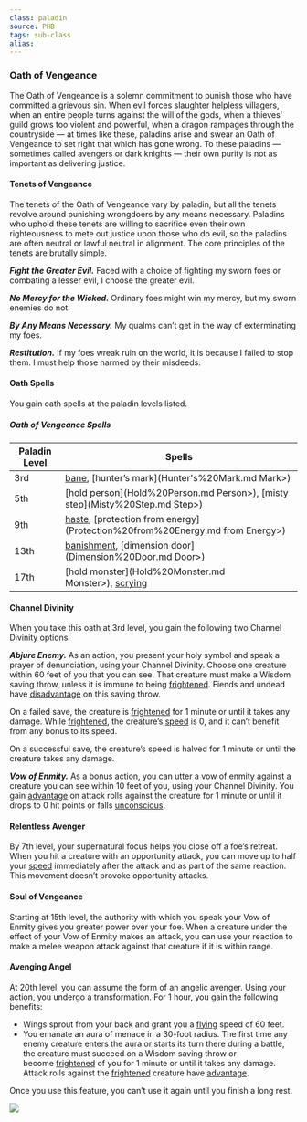 ```yaml
---
class: paladin
source: PHB
tags: sub-class
alias:
---
```

### Oath of Vengeance

The Oath of Vengeance is a solemn commitment to punish those who have committed a grievous sin. When evil forces slaughter helpless villagers, when an entire people turns against the will of the gods, when a thieves’ guild grows too violent and powerful, when a dragon rampages through the countryside — at times like these, paladins arise and swear an Oath of Vengeance to set right that which has gone wrong. To these paladins — sometimes called avengers or dark knights — their own purity is not as important as delivering justice.

#### Tenets of Vengeance

The tenets of the Oath of Vengeance vary by paladin, but all the tenets revolve around punishing wrongdoers by any means necessary. Paladins who uphold these tenets are willing to sacrifice even their own righteousness to mete out justice upon those who do evil, so the paladins are often neutral or lawful neutral in alignment. The core principles of the tenets are brutally simple.

_**Fight the Greater Evil.**_ Faced with a choice of fighting my sworn foes or combating a lesser evil, I choose the greater evil.

_**No Mercy for the Wicked.**_ Ordinary foes might win my mercy, but my sworn enemies do not.

_**By Any Means Necessary.**_ My qualms can’t get in the way of exterminating my foes.

_**Restitution.**_ If my foes wreak ruin on the world, it is because I failed to stop them. I must help those harmed by their misdeeds.

#### Oath Spells

You gain oath spells at the paladin levels listed.

##### Oath of Vengeance Spells
|Paladin Level|Spells|
|---|---|
|3rd|[bane](Bane.md), [hunter’s mark](Hunter's%20Mark.md Mark>)|
|5th|[hold person](Hold%20Person.md Person>), [misty step](Misty%20Step.md Step>)|
|9th|[haste](Haste.md), [protection from energy](Protection%20from%20Energy.md from Energy>)|
|13th|[banishment](Banishment.md), [dimension door](Dimension%20Door.md Door>)|
|17th|[hold monster](Hold%20Monster.md Monster>), [scrying](Scrying.md)|

#### Channel Divinity

When you take this oath at 3rd level, you gain the following two Channel Divinity options.

_**Abjure Enemy.**_ As an action, you present your holy symbol and speak a prayer of denunciation, using your Channel Divinity. Choose one creature within 60 feet of you that you can see. That creature must make a Wisdom saving throw, unless it is immune to being [frightened](Conditions.md#Frightened). Fiends and undead have [disadvantage](<Abilities#Advantage and Disadvantage>) on this saving throw.

On a failed save, the creature is [frightened](Conditions.md#Frightened) for 1 minute or until it takes any damage. While [frightened](Conditions.md#Frightened), the creature’s [speed](Adventuring#Speed) is 0, and it can’t benefit from any bonus to its speed.

On a successful save, the creature’s speed is halved for 1 minute or until the creature takes any damage.

_**Vow of Enmity.**_ As a bonus action, you can utter a vow of enmity against a creature you can see within 10 feet of you, using your Channel Divinity. You gain [advantage](<Abilities#Advantage and Disadvantage>) on attack rolls against the creature for 1 minute or until it drops to 0 hit points or falls [unconscious](Conditions.md#Unconscious).

#### Relentless Avenger

By 7th level, your supernatural focus helps you close off a foe’s retreat. When you hit a creature with an opportunity attack, you can move up to half your [speed](Adventuring#Speed) immediately after the attack and as part of the same reaction. This movement doesn’t provoke opportunity attacks.

#### Soul of Vengeance

Starting at 15th level, the authority with which you speak your Vow of Enmity gives you greater power over your foe. When a creature under the effect of your Vow of Enmity makes an attack, you can use your reaction to make a melee weapon attack against that creature if it is within range.

#### Avenging Angel

At 20th level, you can assume the form of an angelic avenger. Using your action, you undergo a transformation. For 1 hour, you gain the following benefits:

- Wings sprout from your back and grant you a [flying](<Combat#Flying Movement>) speed of 60 feet.
- You emanate an aura of menace in a 30-foot radius. The first time any enemy creature enters the aura or starts its turn there during a battle, the creature must succeed on a Wisdom saving throw or become [frightened](Conditions.md#Frightened) of you for 1 minute or until it takes any damage. Attack rolls against the [frightened](Conditions.md#Frightened) creature have [advantage](<Abilities#Advantage and Disadvantage>).

Once you use this feature, you can’t use it again until you finish a long rest.

[![](https://www.dndbeyond.com/attachments/thumbnails/0/704/320/355/c3paladin3.png)](https://www.dndbeyond.com/attachments/0/704/c3paladin3.png)